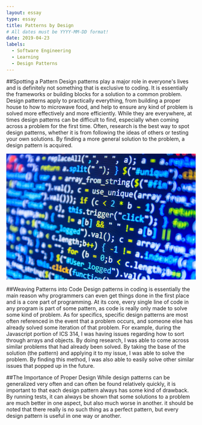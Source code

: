 ```yaml
---
layout: essay
type: essay
title: Patterns by Design
# All dates must be YYYY-MM-DD format!
date: 2019-04-23
labels:
  - Software Engineering
  - Learning
  - Design Patterns
---
```


##Spotting a Pattern
Design patterns play a major role in everyone's lives and is definitely not something that is exclusive to coding. It is essentially the frameworks or building blocks for a solution to a common problem. Design patterns apply to practically everything, from building a proper house to how to microwave food, and help to ensure any kind of problem is solved more effectively and more efficiently. While they are everywhere, at times design patterns can be difficult to find, especially when coming across a problem for the first time. Often, research is the best way to spot design patterns, whether it is from following the ideas of others or testing your own solutions. By finding a more general solution to the problem, a design pattern is acquired.

<img class="ui large rounded centered image" src="../images/codecode.jpg">

##Weaving Patterns into Code
Design patterns in coding is essentially the main reason why programmers can even get things done in the first place and is a core part of programming. At its core, every single line of code in any program is part of some pattern, as code is really only made to solve some kind of problem. As for specifics, specific design patterns are most often referenced in the event that a problem occurs, and someone else has already solved some iteration of that problem. For example, during the Javascript portion of ICS 314, I was having issues regarding how to sort through arrays and objects. By doing research, I was able to come across similar problems that had already been solved. By taking the base of the solution (the pattern) and applying it to my issue, I was able to solve the problem. By finding this method, I was also able to easily solve other similar issues that popped up in the future.

##The Importance of Proper Design
While design patterns can be generalized very often and can often be found relatively quickly, it is important to that each design pattern always has some kind of drawback. By running tests, it can always be shown that some solutions to a problem are much better in one aspect, but also much worse in another. it should be noted that there really is no such thing as a perfect pattern, but every design pattern is useful in one way or another. 
